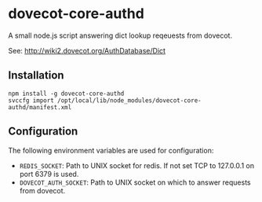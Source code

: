 # dovecot-core-authd

A small node.js script answering dict lookup reqeuests from dovecot.

See: <http://wiki2.dovecot.org/AuthDatabase/Dict>

## Installation

	npm install -g dovecot-core-authd
	svccfg import /opt/local/lib/node_modules/dovecot-core-authd/manifest.xml

## Configuration

The following environment variables are used for configuration:

 - <code>REDIS_SOCKET</code>: Path to UNIX socket for redis. If not set TCP to 127.0.0.1 on port 6379 is used.
 - <code>DOVECOT_AUTH_SOCKET</code>: Path to UNIX socket on which to answer requests from dovecot.

